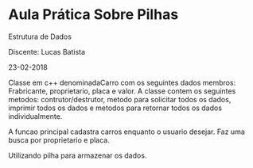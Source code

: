 # Aula Prática Sobre Pilhas 
Estrutura de Dados

Discente: Lucas Batista

23-02-2018

Classe em c++ denominadaCarro com os seguintes dados membros:
Frabricante, proprietario, placa e valor. A classe contem os seguintes metodos: contrutor/destrutor,
metodo para solicitar todos os dados, imprimir todos os dados e metodos para retornar todos os dados individualmente.

A funcao principal cadastra carros enquanto o usuario desejar. Faz uma busca por proprietario e placa.

Utilizando pilha para armazenar os dados.


